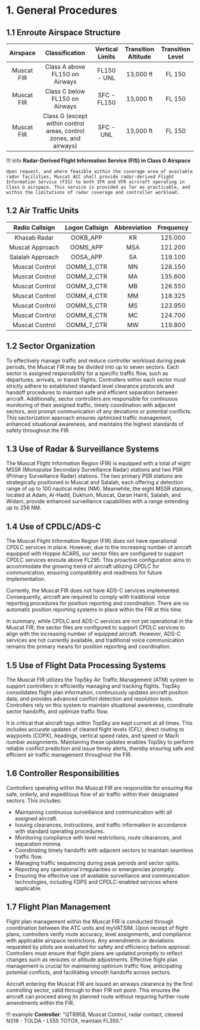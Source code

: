# 1. General Procedures
## 1.1 Enroute Airspace Structure
|  Airspace  |                           Classification                          | Vertical Limits | Transition Altitude | Transition Level |
|:----------:|:-----------------------------------------------------------------:|:---------------:|:-------------------:|:----------------:|
| Muscat FIR |                   Class A above FL150 on Airways                  |   FL150 - UNL   |      13,000 ft      |      FL 150      |
| Muscat FIR |                   Class C below FL150 on Airways                  |   SFC - FL150   |      13,000 ft      |      FL 150      |
| Muscat FIR | Class G (except within control areas, control zones, and airways) |    SFC - UNL    |      13,000 ft      |      FL 150      |

!!! info
    **Radar-Derived Flight Information Service (FIS) in Class G Airspace**

    Upon request, and where feasible within the coverage area of available radar facilities, Muscat ACC shall provide radar-derived Flight Information Service (FIS) to both IFR and VFR aircraft operating in Class G airspace. This service is provided as far as practicable, and within the limitations of radar coverage and controller workload.

## 1.2 Air Traffic Units
|  Radio Callsign  | Logon Callsign | Abbreviation | Frequency |
|:----------------:|:--------------:|:------------:|:---------:|
|   Khasab Radar   |    OOKB_APP    |      KR      |  125.000  |
|  Muscat Approach |    OOMS_APP    |      MSA     |  121.200  |
| Salalah Approach |    OOSA_APP    |      SA      |  119.100  |
|  Muscat Control  |   OOMM_1_CTR   |      MN      |  128.150  |
|  Muscat Control  |   OOMM_2_CTR   |      MA      |  135.600  |
|  Muscat Control  |   OOMM_3_CTR   |      MB      |  126.550  |
|  Muscat Control  |   OOMM_4_CTR   |      MM      |  118.325  |
|  Muscat Control  |   OOMM_5_CTR   |      MS      |  123.950  |
|  Muscat Control  |   OOMM_6_CTR   |      MC      |  124.700  |
|  Muscat Control  |   OOMM_7_CTR   |      MW      |  119.800  |

## 1.2 Sector Organization
To effectively manage traffic and reduce controller workload during peak periods, the Muscat FIR may be divided into up to seven sectors. Each sector is assigned responsibility for a specific traffic flow, such as departures, arrivals, or transit flights. Controllers within each sector must strictly adhere to established standard level clearance protocols and handoff procedures to maintain safe and efficient separation between aircraft. Additionally, sector controllers are responsible for continuous monitoring of their assigned traffic, timely coordination with adjacent sectors, and prompt communication of any deviations or potential conflicts. This sectorization approach ensures optimized traffic management, enhanced situational awareness, and maintains the highest standards of safety throughout the FIR.

## 1.3 Use of Radar & Surveillance Systems
The Muscat Flight Information Region (FIR) is equipped with a total of eight MSSR (Monopulse Secondary Surveillance Radar) stations and two PSR (Primary Surveillance Radar) stations. The two primary PSR stations are strategically positioned in Muscat and Salalah, each offering a detection range of up to 100 nautical miles (NM). Meanwhile, the eight MSSR stations, located at Adam, Al-Hadd, Dukhum, Muscat, Qaran Hairiti, Salalah, and Widam, provide enhanced surveillance capabilities with a range extending up to 256 NM.

## 1.4 Use of CPDLC/ADS-C
The Muscat Flight Information Region (FIR) does not have operational CPDLC services in place. However, due to the increasing number of aircraft equipped with Hoppie ACARS, our sector files are configured to support CPDLC services enroute above FL295. This proactive configuration aims to accommodate the growing trend of aircraft utilizing CPDLC for communication, ensuring compatibility and readiness for future implementation.

Currently, the Muscat FIR does not have ADS-C services implemented. Consequently, aircraft are required to comply with traditional voice reporting procedures for position reporting and coordination. There are no automatic position reporting systems in place within the FIR at this time.

In summary, while CPDLC and ADS-C services are not yet operational in the Muscat FIR, the sector files are configured to support CPDLC services to align with the increasing number of equipped aircraft. However, ADS-C services are not currently available, and traditional voice communication remains the primary means for position reporting and coordination.

## 1.5 Use of Flight Data Processing Systems
The Muscat FIR utilizes the TopSky Air Traffic Management (ATM) system to support controllers in efficiently managing and tracking flights. TopSky consolidates flight plan information, continuously updates aircraft position data, and provides advanced conflict detection and resolution tools. Controllers rely on this system to maintain situational awareness, coordinate sector handoffs, and optimize traffic flow.

It is critical that aircraft tags within TopSky are kept current at all times. This includes accurate updates of cleared flight levels (CFL), direct routing to waypoints (COPX), headings, vertical speed rates, and speed or Mach number assignments. Maintaining these updates enables TopSky to perform reliable conflict prediction and issue timely alerts, thereby ensuring safe and efficient air traffic management throughout the FIR.

## 1.6 Controller Responsibilities
Controllers operating within the Muscat FIR are responsible for ensuring the safe, orderly, and expeditious flow of air traffic within their designated sectors. This includes:

- Maintaining continuous surveillance and communication with all assigned aircraft.
- Issuing clearances, instructions, and traffic information in accordance with standard operating procedures.
- Monitoring compliance with level restrictions, route clearances, and separation minima.
- Coordinating timely handoffs with adjacent sectors to maintain seamless traffic flow.
- Managing traffic sequencing during peak periods and sector splits.
- Reporting any operational irregularities or emergencies promptly.
- Ensuring the effective use of available surveillance and communication technologies, including FDPS and CPDLC-enabled services where applicable.

## 1.7 Flight Plan Management
Flight plan management within the Muscat FIR is conducted through coordination between the ATC units and myVATSIM. Upon receipt of flight plans, controllers verify route accuracy, level assignments, and compliance with applicable airspace restrictions. Any amendments or deviations requested by pilots are evaluated for safety and efficiency before approval. Controllers must ensure that flight plans are updated promptly to reflect changes such as reroutes or altitude adjustments. Effective flight plan management is crucial for maintaining optimum traffic flow, anticipating potential conflicts, and facilitating smooth handoffs across sectors.

Aircraft entering the Muscat FIR are issued an airways clearance by the first controlling sector, valid through to their FIR exit point. This ensures the aircraft can proceed along its planned route without requiring further route amendments within the FIR.

!!! example
    **Controller**: "QTR958, Muscat Control, radar contact, cleared N318 - TOLDA - L555 TOTOX, maintain FL350."